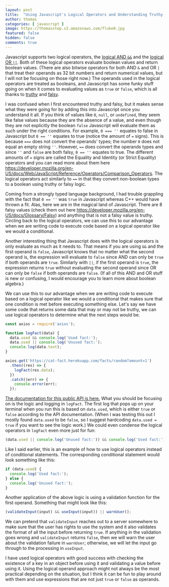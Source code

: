 ```yaml
---
layout: post
title:  "Using Javascript's Logical Operators and Understanding Truthy and Falsy"
author: thomas
categories: [ javascript ]
image: https://thomasstep.s3.amazonaws.com/fluke0.jpg
featured: false
hidden: false
comments: true
---
```

Javascript supports two logical operators, the [logical AND `&&`](https://developer.mozilla.org/en-US/docs/Web/JavaScript/Reference/Operators/Logical_AND) and the [logical OR `||`](https://developer.mozilla.org/en-US/docs/Web/JavaScript/Reference/Operators/Logical_OR).
Both of these logical operators evaluate boolean values and return boolean values.
(There are also bitwise operators for both AND `&` and OR `|` that treat their operands as 32 bit numbers and return numerical values, but I will not be focusing on those right now.)
The operands used in the logical operators are treated as booleans, and Javascript has some funky stuff going on when it comes to evaluating values as `true` or `false`, which is all thanks to [truthy](https://developer.mozilla.org/en-US/docs/Glossary/truthy) and [falsy](https://developer.mozilla.org/en-US/docs/Glossary/Falsy).

I was confused when I first encountered truthy and falsy, but it makes sense what they were going for by adding this into Javascript once you understand it all.
If you think of values like `0`, `null`, or `undefined`, they seem like false values because they are the absence of a value, and even though they are not explicitly the boolean `false` Javascript will evaluate them as such under the right conditions.
For example, `0 === ''` equates to false in Javascript but `0 == ''` equates to true (notice the amount of `=` signs).
This is because `===` does not convert the operands' types; the number `0` does not equal an empty string `''`.
However, `==` does convert the operands types and since `''` and `false` are both falsy, `0 == ''` equates to true.
The different amounts of `=` signs are called the Equality and Identity (or Strict Equality) operators and you can read more about them here https://developer.mozilla.org/en-US/docs/Web/JavaScript/Reference/Operators/Comparison_Operators.
The logical operators act similarly to `==` in that they convert non-boolean types to a boolean using truthy or falsy logic.

Coming from a strongly typed language background, I had trouble grappling with the fact that `0 == ''` was `true` in Javascript whereas C++ would have thrown a fit.
Alas, here we are in the magical land of Javascript.
There are 8 falsy values (check them out here https://developer.mozilla.org/en-US/docs/Glossary/Falsy) and anything that is not a falsy value is truthy.
Circling back to the logical operators, we can use this to our advantage when we are writing code to execute code based on a logical operator like we would a conditional.

Another interesting thing that Javascript does with the logical operators is only evaluate as much as it needs to.
That means if you are using `&&` and the first operand is `false`, Javascript knows that no matter what the second operand is, the expression will evaluate to `false` since AND can only be `true` if both operands are `true`.
Similarly with `||`, if the first operand is `true`, the expression returns `true` without evaluating the second operand since OR can only be `false` if both operands are `false`.
(If all of this AND and OR stuff is new or confusing, I would encourage you to learn more about boolean algebra.)

We can use this to our advantage when we are writing code to execute based on a logical operator like we would a conditional that makes sure that one condition is met before executing something else.
Let's say we have some code that returns some data that may or may not be truthy, we can use logical operators to determine what the next steps would be.

```javascript
const axios = require('axios');

function logFact(data) {
  data.used && console.log('Used fact:');
  data.used || console.log('Unused fact:');
  console.log(data.text);
}

axios.get('https://cat-fact.herokuapp.com/facts/random?amount=1')
  .then((res) => {
    logFact(res.data);
  })
  .catch((err) => {
    console.error(err);
  });
```

[The documentation for this public API is here.](https://alexwohlbruck.github.io/cat-facts/docs/)
What you should be focusing on is the logic and logging in `logFact`.
The first log that pops up on your terminal when you run this is based on `data.used`, which is either `true` or `false` according to the API documentation.
(When I was testing this out I mostly found `data.used` to be `false`, so I suggest hardcoding `data.used = true` if you want to see the logic work.)
We could even condense the logical operators in `logFact` even more just for fun:

```javascript
(data.used || console.log('Unused fact:')) && console.log('Used fact:');
```

Like I said earlier, this is an example of how to use logical operators instead of conditional statements.
The corresponding conditional statement would look something like this:

```javascript
if (data.used) {
  console.log('Used fact:');
} else {
  console.log('Unused fact:');
}
```

Another application of the above logic is using a validation function for the first operand.
Something that might look like this:

```javascript
(validateInput(input) && useInput(input)) || warnUser();
```

We can pretend that `validateInput` reaches out to a server somewhere to make sure that the user has rights to use the system and it also validates the format of all the input before returning `true`.
If anything in the validation goes wrong and `validateInput` returns `false`, then we will warn the user about the validation failure in `warnUser`; otherwise, we will let the input go through to the processing in `useInput`.

I have used logical operators with good success with checking the existence of a key in an object before using it and validating a value before using it.
Using the logical operand approach might not always be the most practical depending on the situation, but I think it can be fun to play around with them and use expressions that are not just `true` or `false` as operands.
